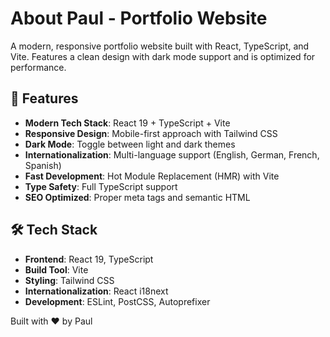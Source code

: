 # About Paul - Portfolio Website

A modern, responsive portfolio website built with React, TypeScript, and Vite. Features a clean design with dark mode support and is optimized for performance.

## 🚀 Features

- **Modern Tech Stack**: React 19 + TypeScript + Vite
- **Responsive Design**: Mobile-first approach with Tailwind CSS
- **Dark Mode**: Toggle between light and dark themes
- **Internationalization**: Multi-language support (English, German, French, Spanish)
- **Fast Development**: Hot Module Replacement (HMR) with Vite
- **Type Safety**: Full TypeScript support
- **SEO Optimized**: Proper meta tags and semantic HTML

## 🛠️ Tech Stack

- **Frontend**: React 19, TypeScript
- **Build Tool**: Vite
- **Styling**: Tailwind CSS
- **Internationalization**: React i18next
- **Development**: ESLint, PostCSS, Autoprefixer

Built with ❤️ by Paul
